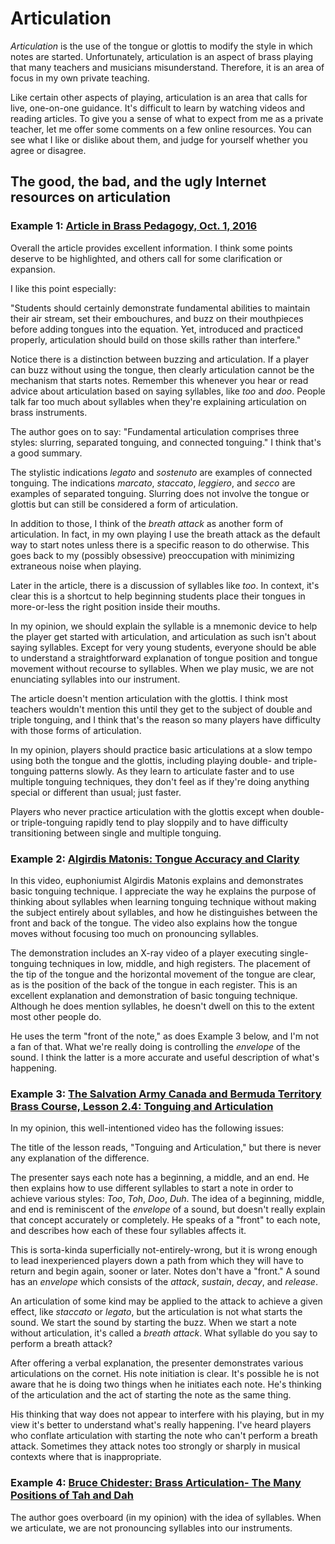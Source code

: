 # Articulation 

_Articulation_ is the use of the tongue or glottis to modify the style in which notes are started. Unfortunately, articulation is an aspect of brass playing that many teachers and musicians misunderstand. Therefore, it is an area of focus in my own private teaching. 

Like certain other aspects of playing, articulation is an area that calls for live, one-on-one guidance. It's difficult to learn by watching videos and reading articles. To give you a sense of what to expect from me as a private teacher, let me offer some comments on a few online resources. You can see what I like or dislike about them, and judge for yourself whether you agree or disagree.

## The good, the bad, and the ugly Internet resources on articulation

### Example 1: [Article in Brass Pedagogy, Oct. 1, 2016](https://sites.lib.jmu.edu/brasspedagogy/2016/10/01/basic-articulation/)

Overall the article provides excellent information. I think some points deserve to be highlighted, and others call for some clarification or expansion. 

I like this point especially:

"Students should certainly demonstrate fundamental abilities to maintain their air stream, set their embouchures, and buzz on their mouthpieces before adding tongues into the equation. Yet, introduced and practiced properly, articulation should build on those skills rather than interfere."

Notice there is a distinction between buzzing and articulation. If a player can buzz without using the tongue, then clearly articulation cannot be the mechanism that starts notes. Remember this whenever you hear or read advice about articulation based on saying syllables, like _too_ and _doo_. People talk far too much about syllables when they're explaining articulation on brass instruments. 

The author goes on to say: "Fundamental articulation comprises three styles: slurring, separated tonguing, and connected tonguing." I think that's a good summary. 

The stylistic indications _legato_ and _sostenuto_ are examples of connected tonguing. The indications _marcato_, _staccato_, _leggiero_, and _secco_ are examples of separated tonguing. Slurring does not involve the tongue or glottis but can still be considered a form of articulation. 

In addition to those, I think of the _breath attack_ as another form of articulation. In fact, in my own playing I use the breath attack as the default way to start notes unless there is a specific reason to do otherwise. This goes back to my (possibly obsessive) preoccupation with minimizing extraneous noise when playing.

Later in the article, there is a discussion of syllables like _too_. In context, it's clear this is a shortcut to help beginning students place their tongues in more-or-less the right position inside their mouths. 

In my opinion, we should explain the syllable is a mnemonic device to help the player get started with articulation, and articulation as such isn't about saying syllables. Except for very young students, everyone should be able to understand a straightforward explanation of tongue position and tongue movement without recourse to syllables. When we play music, we are not enunciating syllables into our instrument.

The article doesn't mention articulation with the glottis. I think most teachers wouldn't mention this until they get to the subject of double and triple tonguing, and I think that's the reason so many players have difficulty with those forms of articulation. 

In my opinion, players should practice basic articulations at a slow tempo using both the tongue and the glottis, including playing double- and triple-tonguing patterns slowly. As they learn to articulate faster and to use multiple tonguing techniques, they don't feel as if they're doing anything special or different than usual; just faster.

Players who never practice articulation with the glottis except when double- or triple-tonguing rapidly tend to play sloppily and to have difficulty transitioning between single and multiple tonguing. 

### Example 2: [Algirdis Matonis: Tongue Accuracy and Clarity](https://www.youtube.com/watch?v=eEF1NYK4ysI)

In this video, euphoniumist Algirdis Matonis explains and demonstrates basic tonguing technique. I appreciate the way he explains the purpose of thinking about syllables when learning tonguing technique without making the subject entirely about syllables, and how he distinguishes between the front and back of the tongue. The video also explains how the tongue moves without focusing too much on pronouncing syllables. 

The demonstration includes an X-ray video of a player executing single-tonguing techniques in low, middle, and high registers. The placement of the tip of the tongue and the horizontal movement of the tongue are clear, as is the position of the back of the tongue in each register. This is an excellent explanation and demonstration of basic tonguing technique. Although he does mention syllables, he doesn't dwell on this to the extent most other people do. 

He uses the term "front of the note," as does Example 3 below, and I'm not a fan of that. What we're really doing is controlling the _envelope_ of the sound. I think the latter is a more accurate and useful description of what's happening. 

### Example 3: [The Salvation Army Canada and Bermuda Territory Brass Course, Lesson 2.4: Tonguing and Articulation](https://www.youtube.com/watch?v=zNhvpqtmezs) 

In my opinion, this well-intentioned video has the following issues: 

The title of the lesson reads, "Tonguing and Articulation," but there is never any explanation of the difference. 

The presenter says each note has a beginning, a middle, and an end. He then explains how to use different syllables to start a note in order to achieve various styles: _Too_, _Toh_, _Doo_, _Duh_. The idea of a beginning, middle, and end is reminiscent of the _envelope_ of a sound, but doesn't really explain that concept accurately or completely. He speaks of a "front" to each note, and describes how each of these four syllables affects it. 

This is sorta-kinda superficially not-entirely-wrong, but it is wrong enough to lead inexperienced players down a path from which they will have to return and begin again, sooner or later. Notes don't have a "front." A sound has an _envelope_ which consists of the _attack_, _sustain_, _decay_, and _release_. 

An articulation of some kind may be applied to the attack to achieve a given effect, like _staccato_ or _legato_, but the articulation is not what starts the sound. We start the sound by starting the buzz. When we start a note without articulation, it's called a _breath attack_. What syllable do you say to perform a breath attack? 

After offering a verbal explanation, the presenter demonstrates various articulations on the cornet. His note initiation is clear. It's possible he is not aware that he is doing two things when he initiates each note. He's thinking of the articulation and the act of starting the note as the same thing. 

His thinking that way does not appear to interfere with his playing, but in my view it's better to understand what's really happening. I've heard players who conflate articulation with starting the note who can't perform a breath attack. Sometimes they attack notes too strongly or sharply in musical contexts where that is inappropriate. 

### Example 4: [Bruce Chidester: Brass Articulation- The Many Positions of Tah and Dah](https://www.thetrumpetblog.com/brass-articulation-the-many-positions-of-tah-and-dah/)

The author goes overboard (in my opinion) with the idea of syllables. When we articulate, we are not pronouncing syllables into our instruments. 







